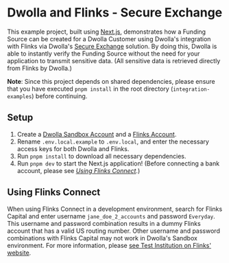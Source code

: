 # Dwolla and Flinks - Secure Exchange

This example project, built using [Next.js](https://nextjs.org), demonstrates how a Funding Source can be created for a Dwolla Customer using Dwolla's integration with Flinks via Dwolla's [Secure Exchange](https://developers.dwolla.com/docs/balance/secure-exchange) solution. By doing this, Dwolla is able to instantly verify the Funding Source without the need for your application to transmit sensitive data. (All sensitive data is retrieved directly from Flinks by Dwolla.)

**Note**: Since this project depends on shared dependencies, please ensure that you have executed `pnpm install` in the root directory (`integration-examples`) before continuing.

## Setup

1. Create a [Dwolla Sandbox Account](https://accounts-sandbox.dwolla.com/sign-up) and a [Flinks Account](https://docs.flinks.com/docs/welcome).
2. Rename `.env.local.example` to `.env.local`, and enter the necessary access keys for both Dwolla and Flinks.
3. Run `pnpm install` to download all necessary dependencies.
4. Run `pnpm dev` to start the Next.js application! (Before connecting a bank account, please see _[Using Flinks Connect](#using-flinks-connect)_.)

## Using Flinks Connect

When using Flinks Connect in a development environment, search for Flinks Capital and enter username `jane_doe_2_accounts` and password `Everyday`. This username and password combination results in a dummy Flinks account that has a valid US routing number. Other username and password combinations with Flinks Capital may not work in Dwolla's Sandbox environment. For more information, please [see Test Institution on Flinks' website](https://docs.flinks.com/docs/test-institution).
